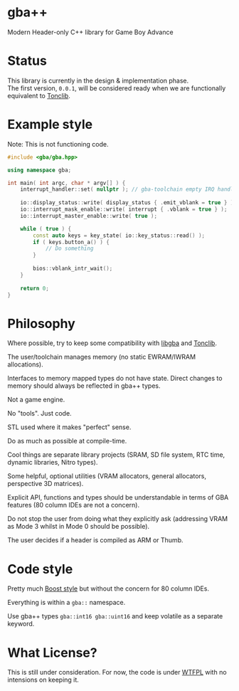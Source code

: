 # gba++

Modern Header-only C++ library for Game Boy Advance

# Status

This library is currently in the design & implementation phase.    
The first version, `0.0.1`, will be considered ready when we are functionally equivalent to [Tonclib](https://www.coranac.com/man/tonclib/modules.htm).

# Example style

Note: This is not functioning code.

```C++
#include <gba/gba.hpp>

using namespace gba;

int main( int argc, char * argv[] ) {
	interrupt_handler::set( nullptr ); // gba-toolchain empty IRQ handler, can be replaced with libgba/tonclib IRQ
	
	io::display_status::write( display_status { .emit_vblank = true } );
	io::interrupt_mask_enable::write( interrupt { .vblank = true } );
	io::interrupt_master_enable::write( true );

	while ( true ) {
		const auto keys = key_state( io::key_status::read() );
		if ( keys.button_a() ) {
			// Do something
		}
		
		bios::vblank_intr_wait();
	}
	
	return 0;
}
```

# Philosophy

Where possible, try to keep some compatibility with [libgba](https://github.com/devkitPro/libgba) and [Tonclib](https://www.coranac.com/man/tonclib/main.htm).

The user/toolchain manages memory (no static EWRAM/IWRAM allocations).

Interfaces to memory mapped types do not have state. Direct changes to memory should always be reflected in gba++ types.

Not a game engine.

No "tools". Just code.

STL used where it makes "perfect" sense.

Do as much as possible at compile-time.

Cool things are separate library projects (SRAM, SD file system, RTC time, dynamic libraries, Nitro types). 

Some helpful, optional utilities (VRAM allocators, general allocators, perspective 3D matrices).

Explicit API, functions and types should be understandable in terms of GBA features (80 column IDEs are not a concern).

Do not stop the user from doing what they explicitly ask (addressing VRAM as Mode 3 whilst in Mode 0 should be possible).

The user decides if a header is compiled as ARM or Thumb.

# Code style

Pretty much [Boost style](https://github.com/boostorg/geometry/wiki/Guidelines-for-Developers) but without the concern for 80 column IDEs.

Everything is within a `gba::` namespace.

Use gba++ types `gba::int16 gba::uint16` and keep volatile as a separate keyword.

# What License?

This is still under consideration. For now, the code is under [WTFPL](http://www.wtfpl.net/) with no intensions on keeping it.
